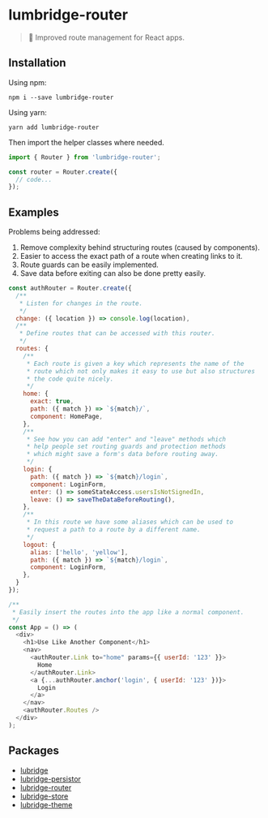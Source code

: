 # lumbridge-router

> 🏰 Improved route management for React apps.

## Installation

Using npm:

```shell
npm i --save lumbridge-router
```

Using yarn:

```shell
yarn add lumbridge-router
```

Then import the helper classes where needed.

```js
import { Router } from 'lumbridge-router';

const router = Router.create({
  // code...
});
```

## Examples

Problems being addressed:

1. Remove complexity behind structuring routes (caused by components).
2. Easier to access the exact path of a route when creating links to it.
3. Route guards can be easily implemented.
4. Save data before exiting can also be done pretty easily.

```js
const authRouter = Router.create({
  /**
   * Listen for changes in the route.
   */
  change: ({ location }) => console.log(location),
  /**
   * Define routes that can be accessed with this router.
   */
  routes: {
    /**
     * Each route is given a key which represents the name of the
     * route which not only makes it easy to use but also structures
     * the code quite nicely.
     */
    home: {
      exact: true,
      path: ({ match }) => `${match}/`,
      component: HomePage,
    },
    /**
     * See how you can add "enter" and "leave" methods which
     * help people set routing guards and protection methods
     * which might save a form's data before routing away.
     */
    login: {
      path: ({ match }) => `${match}/login`,
      component: LoginForm,
      enter: () => someStateAccess.usersIsNotSignedIn,
      leave: () => saveTheDataBeforeRouting(),
    },
    /**
     * In this route we have some aliases which can be used to
     * request a path to a route by a different name.
     */
    logout: {
      alias: ['hello', 'yellow'],
      path: ({ match }) => `${match}/login`,
      component: LoginForm,
    },
  }
});

/**
 * Easily insert the routes into the app like a normal component.
 */
const App = () => (
  <div>
    <h1>Use Like Another Component</h1>
    <nav>
      <authRouter.Link to="home" params={{ userId: '123' }}>
        Home
      </authRouter.Link>
      <a {...authRouter.anchor('login', { userId: '123' })}>
        Login
      </a>
    </nav>
    <authRouter.Routes />
  </div>
);
```

## Packages

- [lubridge](https://github.com/jackrobertscott/lumbridge/tree/master/packages/lumbridge)
- [lubridge-persistor](https://github.com/jackrobertscott/lumbridge/tree/master/packages/lumbridge-persistor)
- [lubridge-router](https://github.com/jackrobertscott/lumbridge/tree/master/packages/lumbridge-router)
- [lubridge-store](https://github.com/jackrobertscott/lumbridge/tree/master/packages/lumbridge-store)
- [lubridge-theme](https://github.com/jackrobertscott/lumbridge/tree/master/packages/lumbridge-theme)